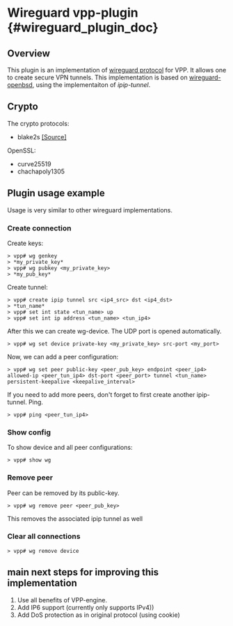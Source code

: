 # Wireguard vpp-plugin {#wireguard_plugin_doc}

## Overview
This plugin is an implementation of [wireguard protocol](https://www.wireguard.com/) for VPP. It allows one to create secure VPN tunnels.
This implementation is based on [wireguard-openbsd](https://git.zx2c4.com/wireguard-openbsd/), using the implementaiton of *ipip-tunnel*.

## Crypto

The crypto protocols:

- blake2s [[Source]](https://github.com/BLAKE2/BLAKE2)

OpenSSL:

- curve25519
- chachapoly1305

## Plugin usage example
Usage is very similar to other wireguard implementations.

### Create connection
Create keys:

```
> vpp# wg genkey
> *my_private_key*
> vpp# wg pubkey <my_private_key>
> *my_pub_key*
```

Create tunnel:
```
> vpp# create ipip tunnel src <ip4_src> dst <ip4_dst>
> *tun_name*
> vpp# set int state <tun_name> up
> vpp# set int ip address <tun_name> <tun_ip4>
```

After this we can create wg-device. The UDP port is opened automatically.
```
> vpp# wg set device private-key <my_private_key> src-port <my_port>
```

Now, we can add a peer configuration:
```
> vpp# wg set peer public-key <peer_pub_key> endpoint <peer_ip4> allowed-ip <peer_tun_ip4> dst-port <peer_port> tunnel <tun_name> persistent-keepalive <keepalive_interval>
```
If you need to add more peers, don't forget to first create another ipip-tunnel.
Ping.
```
> vpp# ping <peer_tun_ip4>
```
### Show config
To show device and all peer configurations:
```
> vpp# show wg
```

### Remove peer
Peer can be removed by its public-key.
```
> vpp# wg remove peer <peer_pub_key>
```
This removes the associated ipip tunnel as well

### Clear all connections
```
> vpp# wg remove device
```

## main next steps for improving this implementation
1. Use all benefits of VPP-engine.
2. Add IP6 support (currently only supports IPv4))
3. Add DoS protection as in original protocol (using cookie)
